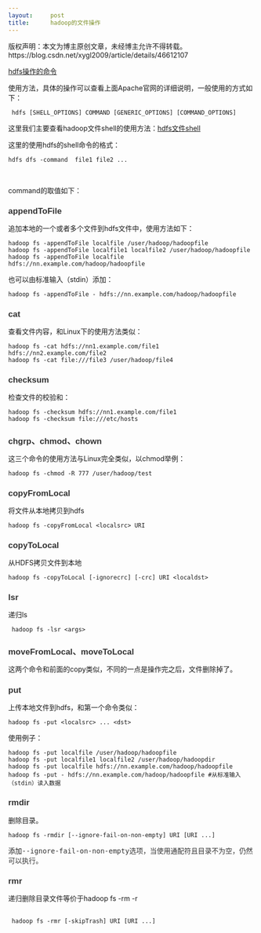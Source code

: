 ```yaml
---
layout:     post
title:      hadoop的文件操作
---
```

<div id="article_content" class="article_content clearfix csdn-tracking-statistics" data-pid="blog" data-mod="popu_307" data-dsm="post">
								<div class="article-copyright">
					版权声明：本文为博主原创文章，未经博主允许不得转载。					https://blog.csdn.net/xygl2009/article/details/46612107				</div>
								            <link rel="stylesheet" href="https://csdnimg.cn/release/phoenix/template/css/ck_htmledit_views-f76675cdea.css">
						<div class="htmledit_views" id="content_views">
                
<p><a href="http://hadoop.apache.org/docs/current/hadoop-project-dist/hadoop-hdfs/HDFSCommands.html" rel="nofollow">hdfs操作的命令</a></p>
<p>使用方法，具体的操作可以查看上面Apache官网的详细说明，一般使用的方式如下：</p>
<p></p>
<pre><code class="language-plain"> hdfs [SHELL_OPTIONS] COMMAND [GENERIC_OPTIONS] [COMMAND_OPTIONS]</code></pre>这里我们主要查看hadoop文件shell的使用方法：<a href="http://hadoop.apache.org/docs/current/hadoop-project-dist/hadoop-common/FileSystemShell.html" rel="nofollow">hdfs文件shell</a>
<p></p>
<p>这里的使用hdfs的shell命令的格式：</p>
<p></p>
<pre><code class="language-plain">hdfs dfs -command  file1 file2 ...</code></pre><br><p></p>
<p>command的取值如下：<br></p>
<h2 style="font-size:17px;color:rgb(51,51,51);font-family:Verdana, Helvetica, Arial, sans-serif;">
appendToFile</h2>
追加本地的一个或者多个文件到hdfs文件中，使用方法如下：
<p></p>
<p></p>
<pre><code class="language-plain">hadoop fs -appendToFile localfile /user/hadoop/hadoopfile
hadoop fs -appendToFile localfile1 localfile2 /user/hadoop/hadoopfile
hadoop fs -appendToFile localfile hdfs://nn.example.com/hadoop/hadoopfile</code></pre>也可以由标准输入（stdin）添加：
<p></p>
<p></p>
<pre><code class="language-plain">hadoop fs -appendToFile - hdfs://nn.example.com/hadoop/hadoopfile</code></pre>
<p></p>
<p></p>
<h2 style="font-size:17px;color:rgb(51,51,51);font-family:Verdana, Helvetica, Arial, sans-serif;">
cat</h2>
查看文件内容，和Linux下的使用方法类似：<br><pre><code class="language-plain">hadoop fs -cat hdfs://nn1.example.com/file1 hdfs://nn2.example.com/file2
hadoop fs -cat file:///file3 /user/hadoop/file4</code></pre>
<h2 style="font-size:17px;color:rgb(51,51,51);font-family:Verdana, Helvetica, Arial, sans-serif;">
checksum</h2>
检查文件的校验和：
<p></p>
<p></p>
<pre><code class="language-plain">hadoop fs -checksum hdfs://nn1.example.com/file1
hadoop fs -checksum file:///etc/hosts</code></pre>
<p></p>
<h2 style="font-size:17px;color:rgb(51,51,51);font-family:Verdana, Helvetica, Arial, sans-serif;">
chgrp、chmod、chown</h2>
<div>这三个命令的使用方法与Linux完全类似，以chmod举例：</div>
<div><pre><code class="language-cpp">hadoop fs -chmod -R 777 /user/hadoop/test</code></pre>
<h2 style="font-size:17px;color:rgb(51,51,51);font-family:Verdana, Helvetica, Arial, sans-serif;">
</h2>
<h2 style="font-size:17px;color:rgb(51,51,51);font-family:Verdana, Helvetica, Arial, sans-serif;">
copyFromLocal</h2>
将文件从本地拷贝到hdfs</div>
<div><pre><code class="language-plain">hadoop fs -copyFromLocal &lt;localsrc&gt; URI</code></pre></div>
<div>
<h2 style="font-size:17px;color:rgb(51,51,51);font-family:Verdana, Helvetica, Arial, sans-serif;">
copyToLocal</h2>
从HDFS拷贝文件到本地</div>
<div><pre><code class="language-plain">hadoop fs -copyToLocal [-ignorecrc] [-crc] URI &lt;localdst&gt;</code></pre>
<h2 style="font-size:17px;color:rgb(51,51,51);font-family:Verdana, Helvetica, Arial, sans-serif;">
lsr</h2>
递归ls</div>
<div><pre><code class="language-plain"> hadoop fs -lsr &lt;args&gt;</code></pre>
<h2 style="font-size:17px;color:rgb(51,51,51);font-family:Verdana, Helvetica, Arial, sans-serif;">
moveFromLocal、moveToLocal</h2>
这两个命令和前面的copy类似，不同的一点是操作完之后，文件删除掉了。</div>
<div>
<h2 style="font-size:17px;color:rgb(51,51,51);font-family:Verdana, Helvetica, Arial, sans-serif;">
put</h2>
<div>上传本地文件到hdfs，和第一个命令类似：</div>
<div><pre><code class="language-plain">hadoop fs -put &lt;localsrc&gt; ... &lt;dst&gt;</code></pre>使用例子：</div>
<div><pre><code class="language-plain">hadoop fs -put localfile /user/hadoop/hadoopfile
hadoop fs -put localfile1 localfile2 /user/hadoop/hadoopdir
hadoop fs -put localfile hdfs://nn.example.com/hadoop/hadoopfile
hadoop fs -put - hdfs://nn.example.com/hadoop/hadoopfile #从标准输入（stdin）读入数据</code></pre>
<h2 style="font-size:17px;color:rgb(51,51,51);font-family:Verdana, Helvetica, Arial, sans-serif;">
rmdir<br></h2>
删除目录。</div>
<div><pre><code class="language-plain">hadoop fs -rmdir [--ignore-fail-on-non-empty] URI [URI ...]</code></pre>添加<span style="color:rgb(51,51,51);font-family:monospace;">--ignore-fail-on-non-empty选项，当使用通配符且目录不为空，仍然可以执行。</span></div>
<div><span style="font-family:monospace;color:#333333;"></span>
<h2 style="font-size:17px;color:rgb(51,51,51);font-family:Verdana, Helvetica, Arial, sans-serif;">
rmr</h2>
递归删除目录文件等价于hadoop fs -rm -r</div>
<div><span style="font-family:monospace;color:#333333;"><br></span></div>
<div><span style="font-family:monospace;color:#333333;"></span><pre><code class="language-plain"> hadoop fs -rmr [-skipTrash] URI [URI ...]</code></pre>
<div><br></div>
</div>
<div><br><br><br><br></div>
<div><br></div>
<div><br></div>
<br></div>
<div><br></div>
<br><p></p>
<br><br><p><br><br></p>
            </div>
                </div>